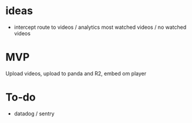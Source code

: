 # ideas

- intercept route to videos / analytics most watched videos / no watched videos

# MVP

Upload videos, upload to panda and R2, embed om player

# To-do

- datadog / sentry